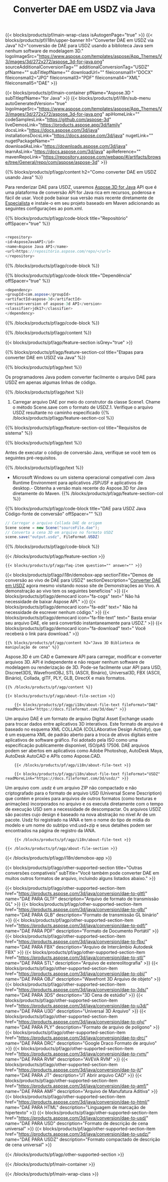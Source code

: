 ﻿---
title: Converter DAE em USDZ via Java
weight: 530
url: /pt/java/conversion/dae-to-usdz/ 
description: Exemplo de código de conversão Java para o formato DAE para arquivo USDZ. Use este código de exemplo para converter DAE em USDZ em qualquer aplicativo baseado na Web ou Desktop Java.
---
{{< blocks/products/pf/main-wrap-class isAutogenPage="true" >}}
{{< blocks/products/pf/i18n/upper-banner h1="Converter DAE em USDZ via Java" h2="conversão de DAE para USDZ usando a biblioteca Java sem nenhum software de modelagem 3D." logoImageSrc="https://www.aspose.com/templates/aspose/App_Themes/V3/images/3d/272x272/aspose_3d-for-java.png" sourceAdditionalConversionTag="" additionalConversionTag="USDZ" pfName="" subTitlepfName="" downloadUrl="" fileiconsmall1="DOCX" fileiconsmall2="JPG" fileiconsmall3="PDF" fileiconsmall4="XML" fileiconsmall5="DAE" >}}

{{< blocks/products/pf/main-container pfName="Aspose.3D " subTitlepfName="for Java" >}}
{{< blocks/products/pf/i18n/sub-menu autoGeneratedVersion="true" logoImageSrc="https://www.aspose.com/templates/aspose/App_Themes/V3/images/3d/272x272/aspose_3d-for-java.png" apiHomeLink="" codeSamplesLink="https://github.com/aspose-3d" liveDemosLink="https://products.aspose.app/3d/family" docsLink="https://docs.aspose.com/3d/java" installationsDocsLink="https://docs.aspose.com/3d/java" nugetLink="" nugetPackageName="" downloadAsLink="https://downloads.aspose.com/3d/java" learnAsLink="https://docs.aspose.com/3d/java" apiReference="" mavenRepoLink="https://repository.aspose.com/webapp/#/artifacts/browse/tree/General/repo/com/aspose/aspose-3d" >}}

{{% blocks/products/pf/agp/content h2="Como converter DAE em USDZ usando Java" %}}

 Para renderizar DAE para USDZ, usaremos
 [Aspose.3D for Java](https://products.aspose.com/3d/java) 
 API que é uma plataforma de conversão API for Java rica em recursos, poderosa e fácil de usar. Você pode baixar sua versão mais recente diretamente de
 [Especialista](https://repository.aspose.com/webapp/#/artifacts/browse/tree/General/repo/com/aspose/aspose-3d) 
 e instale-o em seu projeto baseado em Maven adicionando as seguintes configurações ao pom.xml.

{{% blocks/products/pf/agp/code-block title="Repositório" offSpacer="true" %}}

```cs

<repository>
<id>AsposeJavaAPI</id>
<name>Aspose Java API</name>
<url>https://repositório.aspose.com/repo/</url>
</repository>


```

{{% /blocks/products/pf/agp/code-block %}}

{{% blocks/products/pf/agp/code-block title="Dependência" offSpacer="true" %}}

```cs
<dependency>
<groupId>com.aspose</groupId>
<artifactId>aspose-3d</artifactId>
<version>version of aspose-3d API</version>
<classifier>jdk17</classifier>
</dependency>


```

{{% /blocks/products/pf/agp/code-block %}}

{{% /blocks/products/pf/agp/content %}}

{{< blocks/products/pf/agp/feature-section isGrey="true" >}}

{{% blocks/products/pf/agp/feature-section-col title="Etapas para converter DAE em USDZ via Java" %}}

{{% blocks/products/pf/agp/text %}}

 Os programadores Java podem converter facilmente o arquivo DAE para USDZ em apenas algumas linhas de código.

{{% /blocks/products/pf/agp/text %}}

1. Carregar arquivo DAE por meio do construtor da classe Scene1. Chame o método Scene.save com o formato de USDZ.1. Verifique o arquivo USDZ resultante no caminho especificado
{{% /blocks/products/pf/agp/feature-section-col %}}

{{% blocks/products/pf/agp/feature-section-col title="Requisitos de sistema" %}}

{{% blocks/products/pf/agp/text %}}

 Antes de executar o código de conversão Java, verifique se você tem os seguintes pré-requisitos.

{{% /blocks/products/pf/agp/text %}}

- Microsoft Windows ou um sistema operacional compatível com Java Runtime Environment para aplicativos JSP/JSF e aplicativos de desktop.- Obtenha a versão mais recente do Aspose.3D for Java diretamente do Maven.
{{% /blocks/products/pf/agp/feature-section-col %}}

{{% blocks/products/pf/agp/code-block title="DAE para USDZ Java Código-fonte de conversão" offSpacer="" %}}

```cs
// Carregar o arquivo Collada DAE de origem
Scene scene = new Scene("sourceFile.dae");
// Converta a cena 3D em arquivo no formato USDZ
scene.save("output.usdz", FileFormat.USDZ)

```

{{% /blocks/products/pf/agp/code-block %}}

{{< /blocks/products/pf/agp/feature-section >}}

    {{< blocks/products/pf/agp/faq-item question="" answer="" >}}
 

<!-- aboutfile Starts -->

{{< blocks/products/pf/agp/i18n/demobox-app sectionTitle="Demos de conversão ao vivo de DAE para USDZ" sectionDescription="[Converter DAE em USDZ](https://products.aspose.app/3d/conversion/dae-to-usdz) agora mesmo visitando nosso site de Demonstrações ao Vivo. A demonstração ao vivo tem os seguintes benefícios" >}}
        {{< blocks/products/pf/agp/democard icon="fa-cogs" text=" Não há necessidade de baixar Aspose API." >}}
        {{< blocks/products/pf/agp/democard icon="fa-edit" text=" Não há necessidade de escrever nenhum código." >}}
        {{< blocks/products/pf/agp/democard icon="fa-file-text" text=" Basta enviar seu arquivo DAE, ele será convertido instantaneamente para USDZ." >}}
        {{< blocks/products/pf/agp/democard icon="fa-download" text=" Você receberá o link para download." >}}

    {{% blocks/products/pf/agp/content h2="Java 3D Biblioteca de manipulação de cena" %}}

 Aspose.3D é um CAD e Gameware API para carregar, modificar e converter arquivos 3D. API é independente e não requer nenhum software de modelagem ou renderização de 3D. Pode-se facilmente usar API para USD, Discreet3DS, WavefrontOBJ, STL (ASCII, Binário), Universal3D, FBX (ASCII, Binário), Collada, glTF, PLY, GLB, DirectX e mais formatos. 



    {{% /blocks/products/pf/agp/content %}}

    {{< blocks/products/pf/agp/about-file-section >}}

        {{< blocks/products/pf/agp/i18n/about-file-text fileFormat="DAE" readMoreLink="https://docs.fileformat.com/3d/dae/" >}}

Um arquivo DAE é um formato de arquivo Digital Asset Exchange usado para trocar dados entre aplicativos 3D interativos. Este formato de arquivo é baseado no esquema XML COLLADA (COLLAborative Design Activity), que é um esquema XML de padrão aberto para a troca de ativos digitais entre aplicativos de software gráfico. Foi adotado pela ISO como uma especificação publicamente disponível, ISO/pAS 17506. DAE arquivos podem ser abertos em aplicativos como Adobe Photoshop, AutoDesk Maya, AutoDesk AutoCAD e APIs como Aspose.CAD.

        {{< /blocks/products/pf/agp/i18n/about-file-text >}}

        {{< blocks/products/pf/agp/i18n/about-file-text fileFormat="USDZ" readMoreLink="https://docs.fileformat.com/3d/usdz/" >}}

Um arquivo com .usdz é um arquivo ZIP não compactado e não criptografado para o formato de arquivo USD (Universal Scene Description) que contém e proxies para arquivos de outros formatos (como texturas e animações) incorporados no arquivo e os executa diretamente com o tempo de execução USD sem a necessidade de descompactar. Os arquivos USDZ são pacotes cujo design é baseado na nova abstração no nível Ar de um pacote. Usdz foi registrado na IANA e tem o nome do tipo de mídia do modelo e um nome do subtipo vnd.usd+zip e seus detalhes podem ser encontrados na página de registro da IANA.


        {{< /blocks/products/pf/agp/i18n/about-file-text >}}

    {{< /blocks/products/pf/agp/about-file-section >}}

{{< /blocks/products/pf/agp/i18n/demobox-app >}}

<!-- aboutfile Ends -->

{{< blocks/products/pf/agp/other-supported-section title="Outras conversões compatíveis" subTitle="Você também pode converter DAE em muitos outros formatos de arquivo, incluindo alguns listados abaixo." >}}

{{< blocks/products/pf/agp/other-supported-section-item href="https://products.aspose.com/3d/java/conversion/dae-to-gltf/" name="DAE PARA GLTF" description="Arquivo de formato de transmissão GL" >}}
{{< blocks/products/pf/agp/other-supported-section-item href="https://products.aspose.com/3d/java/conversion/dae-to-glb/" name="DAE PARA GLB" description="Formato de transmissão GL binário" >}}
{{< blocks/products/pf/agp/other-supported-section-item href="https://products.aspose.com/3d/java/conversion/dae-to-pdf/" name="DAE PARA PDF" description="Formato de Documento Portátil" >}}
{{< blocks/products/pf/agp/other-supported-section-item href="https://products.aspose.com/3d/java/conversion/dae-to-fbx/" name="DAE PARA FBX" description="Arquivo de Intercâmbio Autodesk FBX" >}}
{{< blocks/products/pf/agp/other-supported-section-item href="https://products.aspose.com/3d/java/conversion/dae-to-stl/" name="DAE PARA STL" description="Arquivo de estereolitografia" >}}
{{< blocks/products/pf/agp/other-supported-section-item href="https://products.aspose.com/3d/java/conversion/dae-to-obj/" name="DAE PARA OBJ" description="Wavefront 3D Arquivo de objeto" >}}
{{< blocks/products/pf/agp/other-supported-section-item href="https://products.aspose.com/3d/java/conversion/dae-to-3ds/" name="DAE PARA 3DS" description="3D Cena de estúdio" >}}
{{< blocks/products/pf/agp/other-supported-section-item href="https://products.aspose.com/3d/java/conversion/dae-to-u3d/" name="DAE PARA U3D" description="Universal 3D Arquivo" >}}
{{< blocks/products/pf/agp/other-supported-section-item href="https://products.aspose.com/3d/java/conversion/dae-to-ply/" name="DAE PARA PLY" description="Formato de arquivo de polígono" >}}
{{< blocks/products/pf/agp/other-supported-section-item href="https://products.aspose.com/3d/java/conversion/dae-to-drc/" name="DAE PARA DRC" description="Google Draco Formato de arquivo" >}}
{{< blocks/products/pf/agp/other-supported-section-item href="https://products.aspose.com/3d/java/conversion/dae-to-rvm/" name="DAE PARA RVM" description="AVEVA RVM" >}}
{{< blocks/products/pf/agp/other-supported-section-item href="https://products.aspose.com/3d/java/conversion/dae-to-jt/" name="DAE PARA JT" description="JT Abrir arquivo CAD" >}}
{{< blocks/products/pf/agp/other-supported-section-item href="https://products.aspose.com/3d/java/conversion/dae-to-amf/" name="DAE PARA AMF" description="Arquivo de Manufatura Aditiva" >}}
{{< blocks/products/pf/agp/other-supported-section-item href="https://products.aspose.com/3d/java/conversion/dae-to-html/" name="DAE PARA HTML" description="Linguagem de marcação de hipertexto" >}}
{{< blocks/products/pf/agp/other-supported-section-item href="https://products.aspose.com/3d/java/conversion/dae-to-usd/" name="DAE PARA USD" description="Formato de descrição de cena universal" >}}
{{< blocks/products/pf/agp/other-supported-section-item href="https://products.aspose.com/3d/java/conversion/dae-to-usdz/" name="DAE PARA USDZ" description="Formato compactado de descrição de cena universal" >}}

{{< /blocks/products/pf/agp/other-supported-section >}}

{{< /blocks/products/pf/main-container >}}
    
{{< /blocks/products/pf/main-wrap-class >}}
